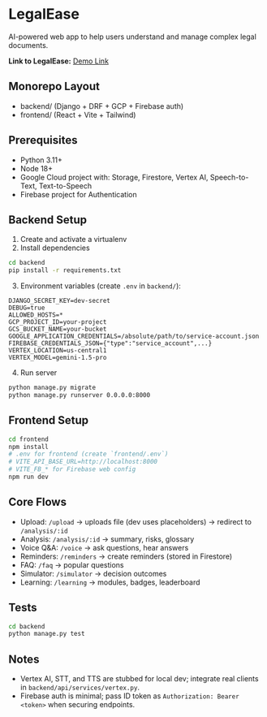 # LegalEase

AI-powered web app to help users understand and manage complex legal documents.

**Link to LegalEase:** [Demo Link]([https://spry-shade-471512-s6.web.app/])

## Monorepo Layout

- backend/ (Django + DRF + GCP + Firebase auth)
- frontend/ (React + Vite + Tailwind)

## Prerequisites

- Python 3.11+
- Node 18+
- Google Cloud project with: Storage, Firestore, Vertex AI, Speech-to-Text, Text-to-Speech
- Firebase project for Authentication

## Backend Setup

1. Create and activate a virtualenv
2. Install dependencies

```bash
cd backend
pip install -r requirements.txt
```

3. Environment variables (create `.env` in `backend/`):

```
DJANGO_SECRET_KEY=dev-secret
DEBUG=true
ALLOWED_HOSTS=*
GCP_PROJECT_ID=your-project
GCS_BUCKET_NAME=your-bucket
GOOGLE_APPLICATION_CREDENTIALS=/absolute/path/to/service-account.json
FIREBASE_CREDENTIALS_JSON={"type":"service_account",...}
VERTEX_LOCATION=us-central1
VERTEX_MODEL=gemini-1.5-pro
```

4. Run server

```bash
python manage.py migrate
python manage.py runserver 0.0.0.0:8000
```

## Frontend Setup

```bash
cd frontend
npm install
# .env for frontend (create `frontend/.env`)
# VITE_API_BASE_URL=http://localhost:8000
# VITE_FB_* for Firebase web config
npm run dev
```

## Core Flows

- Upload: `/upload` → uploads file (dev uses placeholders) → redirect to `/analysis/:id`
- Analysis: `/analysis/:id` → summary, risks, glossary
- Voice Q&A: `/voice` → ask questions, hear answers
- Reminders: `/reminders` → create reminders (stored in Firestore)
- FAQ: `/faq` → popular questions
- Simulator: `/simulator` → decision outcomes
- Learning: `/learning` → modules, badges, leaderboard

## Tests

```bash
cd backend
python manage.py test
```

## Notes

- Vertex AI, STT, and TTS are stubbed for local dev; integrate real clients in `backend/api/services/vertex.py`.
- Firebase auth is minimal; pass ID token as `Authorization: Bearer <token>` when securing endpoints.
